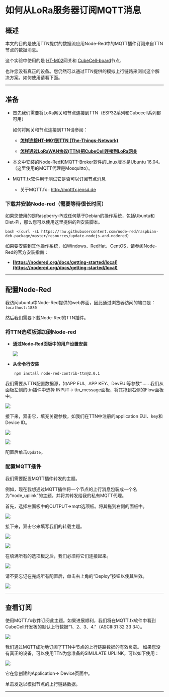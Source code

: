 # 如何从LoRa服务器订阅MQTT消息

## 概述

本文的目的是使用TTN提供的数据流应用Node-Red中的MQTT插件订阅来自TTN节点的数据消息。

这个实验中使用的是 [HT-M02](https://heltec.org/project/ht-m02/)网关和 [CubeCell-board](https://heltec.org/project/htcc-ab01/)节点.

也许您没有真正的设备。您仍然可以通过TTN提供的模拟上行链路来测试这个解决方案。如何使用请看下面。

----------
## 准备

- 首先我们需要将LoRa网关和节点连接到TTN（ESP32系列和Cubecell系列都可用）

  如何将网关和节点连接到TTN请参阅：

  - **[怎样连接HT-M01到TTN (The-Things-Network)](en/user_manual/how_to_connect_ht-m01_to_ttn-the-things-network)**
  
  - **[怎样通过LoRaWAN协议(TTN)把CubeCell连接到LoRa网关](en/user_manual/how_to_connect_cubecell_to_ttn-the-things-network)**
  
- 本文中安装的Node-Red和MQTT-Broker软件的Linux版本是Ubuntu 16.04。（这里使用的MQTT代理是Mosquitto）。

- MQTT.fx软件用于测试它是否可以订阅节点消息

  - 关于MQTT.fx : http://mqttfx.jensd.de 

### 下载并安装Node-red（需要等待很长时间）

如果您使用的是Raspberry-Pi或任何基于Debian的操作系统，包括Ubuntu和Diet-Pi，那么您可以使用这里提供的Pi安装脚本。

```Shell
bash <(curl -sL https://raw.githubusercontent.com/node-red/raspbian-deb-package/master/resources/update-nodejs-and-nodered)
```

如果要安装到其他操作系统，如Windows、RedHat、CentOS，请参阅Node-Red的官方安装指南：

  - **[https://nodered.org/docs/getting-started/local](https://nodered.org/docs/getting-started/local)**

------------------
## 配置Node-Red

我访问ubuntu中Node-Red提供的web界面，因此通过浏览器访问的端口是：`localhost:1880`

然后我们需要下载Node-Red的TTN插件。

### 将TTN选项板添加到Node-red

  - **通过Node-Red面板中的用户设置安装**

    ![](img/subscribe_mqtt_messages/01.png)

  - **从命令行安装**
```Shell
    npm install node-red-contrib-ttn@2.0.1
```
我们需要从TTN配置数据源，如APP EUI、APP KEY、DevEUI等参数“……
我们从面板左侧的ttn插件中选择 INPUT-> ttn_message面板，将其拖到右侧的Flow面板中。

![](img/subscribe_mqtt_messages/13.png)

接下来，双击它，填充关键参数，如我们在TTN中注册的application EUI、key和Device ID。

![](img/subscribe_mqtt_messages/03.png)

![](img/subscribe_mqtt_messages/04.png)

配置后单击`Update`。

### 配置MQTT插件

我们需要配置MQTT插件转发的主题。

例如，现在我想通过MQTT插件将一个节点的上行消息包装成一个名为“node_uplink”的主题，并将其转发给我的私有MQTT代理。

首先，选择左面板中的OUTPUT->mqtt选项板。将其拖到右侧的面板中。

![](img/subscribe_mqtt_messages/05.png)

接下来，双击它来填写我们的转载主题。

![](img/subscribe_mqtt_messages/06.png)

![](img/subscribe_mqtt_messages/07.png)



在填满所有的选项板之后，我们必须将它们连接起来。

![](img/subscribe_mqtt_messages/08.png)

请不要忘记在完成所有配置后，单击右上角的“Deploy”按钮以使其生效。

![](img/subscribe_mqtt_messages/09.png)

------------------
## 查看订阅

使用MQTT.fx软件订阅此主题。如果进展顺利，我们将在MQTT.fx软件中看到CubeCell开发板的默认上行数据“1、2、3、4.”（ASCII:31 32 33 34）。

![](img/subscribe_mqtt_messages/10.png)

我们通过MQTT成功地订阅了TTN中节点的上行链路数据的有效负载。
如果您没有真正的设备，可以使用TTN为您准备的SIMULATE UPLINK，可以如下使用：

![](img/subscribe_mqtt_messages/11.png)

它在您创建的Application-> Device页面中。

单击发送以模拟节点的上行链路数据。

---------------------